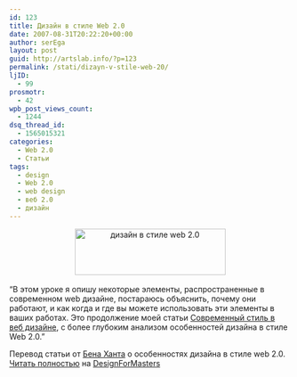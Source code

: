 ```yaml
---
id: 123
title: Дизайн в стиле Web 2.0
date: 2007-08-31T20:22:20+00:00
author: serEga
layout: post
guid: http://artslab.info/?p=123
permalink: /stati/dizayn-v-stile-web-20/
ljID:
  - 99
prosmotr:
  - 42
wpb_post_views_count:
  - 1244
dsq_thread_id:
  - 1565015321
categories:
  - Web 2.0
  - Статьи
tags:
  - design
  - Web 2.0
  - web design
  - веб 2.0
  - дизайн
---
```

<center align="center">
   <img src="http://artslab.info/wp-content/uploads/web_20.jpg" alt="дизайн в стиле web 2.0" title="web_20" width="271" height="83" class="alignnone size-full wp-image-1008" />
</center>

&#8220;В этом уроке я опишу некоторые элементы, распространенные в современном web дизайне, постараюсь объяснить, почему они работают, и как когда и где вы можете использовать эти элементы в ваших работах. Это продолжение моей статьи [Современный стиль в веб дизайне](http://designformasters.info/posts/current-style/), с более глубоким анализом особенностей дизайна в стиле Web 2.0.&#8221;

Перевод статьи от <a href="http://webdesignfromscratch.com/" title="web 2.0 design" target="_blank">Бена Ханта</a> о особенностях дизайна в стиле web 2.0. <a href="http://designformasters.info/posts/web20-design/" title="дизайн в стиле web 2.0" target="_blank">Читать полностью</a> на <a href="http://designformasters.info/posts/web20-design/" title="web 2.0 design" target="_blank">DesignForMasters</a>